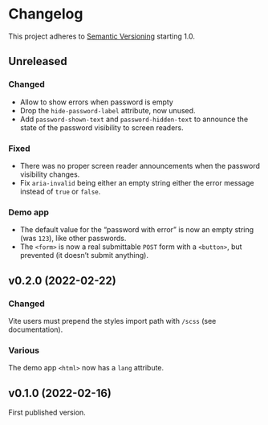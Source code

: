 # Changelog

This project adheres to [Semantic Versioning](https://semver.org/spec/v2.0.0.html) starting 1.0.

## Unreleased

### Changed

- Allow to show errors when password is empty
- Drop the `hide-password-label` attribute, now unused.
- Add `password-shown-text` and `password-hidden-text` to announce the state of the password visibility to screen readers.

### Fixed

- There was no proper screen reader announcements when the password visibility changes.
- Fix `aria-invalid` being either an empty string either the error message instead of `true` or `false`.

### Demo app

- The default value for the “password with error” is now an empty string (was `123`), like other passwords.
- The `<form>` is now a real submittable `POST` form with a `<button>`, but prevented (it doesn’t submit anything).

## v0.2.0 (2022-02-22)

### Changed

Vite users must prepend the styles import path with `/scss` (see documentation).

### Various

The demo app `<html>` now has a `lang` attribute.

## v0.1.0 (2022-02-16)

First published version.
